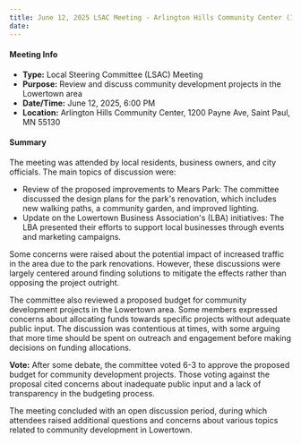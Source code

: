 ```yaml
---
title: June 12, 2025 LSAC Meeting - Arlington Hills Community Center (1200 Payne Ave Saint Paul, MN 55130)
date: 
---
```

#### Meeting Info
* **Type:** Local Steering Committee (LSAC) Meeting
* **Purpose:** Review and discuss community development projects in the Lowertown area
* **Date/Time:** June 12, 2025, 6:00 PM
* **Location:** Arlington Hills Community Center, 1200 Payne Ave, Saint Paul, MN 55130

#### Summary

The meeting was attended by local residents, business owners, and city officials. The main topics of discussion were:

* Review of the proposed improvements to Mears Park: The committee discussed the design plans for the park's renovation, which includes new walking paths, a community garden, and improved lighting.
* Update on the Lowertown Business Association's (LBA) initiatives: The LBA presented their efforts to support local businesses through events and marketing campaigns.

Some concerns were raised about the potential impact of increased traffic in the area due to the park renovations. However, these discussions were largely centered around finding solutions to mitigate the effects rather than opposing the project outright.

The committee also reviewed a proposed budget for community development projects in the Lowertown area. Some members expressed concerns about allocating funds towards specific projects without adequate public input. The discussion was contentious at times, with some arguing that more time should be spent on outreach and engagement before making decisions on funding allocations.

**Vote:** After some debate, the committee voted 6-3 to approve the proposed budget for community development projects. Those voting against the proposal cited concerns about inadequate public input and a lack of transparency in the budgeting process.

The meeting concluded with an open discussion period, during which attendees raised additional questions and concerns about various topics related to community development in Lowertown.

